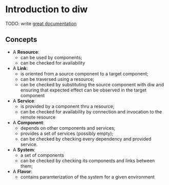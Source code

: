 # Introduction to diw

TODO: write [great documentation](http://jacobian.org/writing/great-documentation/what-to-write/)

## Concepts

 - A **Resource**:
   - can be used by components;
   - can be checked for availability
 - A **Link**:
   - is oriented from a source component to a target component;
   - can be traversed using a resource;
   - can be checked by substituting the source component with diw and ensuring that expected effect can be observed in the target component
 - A **Service**:
   - is provided by a component thru a resource;
   - can be checked for availability by connection and invocation to the remote resource
 - A **Component**:
   - depends on other components and services;
   - provides a set of services (possibly empty);
   - can be checked by checking every dependency and provided service.
 - A **System**:
   - a set of components
   - can be checked by checking its components and links between them;
 - A **Flavor**:
   - contains paramterization of the system for a given environment
